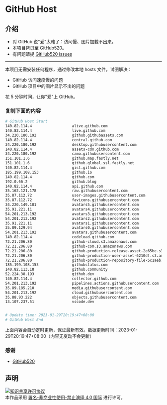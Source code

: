 # GitHub Host
## 介绍
- 对 GitHub 说"爱"太难了：访问慢、图片加载不出来。
- 本项目拷贝至 [GitHub520](https://github.com/521xueweihan/GitHub520)。
- 有问题请提 [GitHub520 issues](https://github.com/521xueweihan/GitHub520/issues/new)

---

本项目无需安装任何程序，通过修改本地 hosts 文件，试图解决：
- GitHub 访问速度慢的问题
- GitHub 项目中的图片显示不出的问题

花 5 分钟时间，让你"爱"上 GitHub。

### 复制下面的内容
```bash
# GitHub Host Start
140.82.114.4                  alive.github.com
140.82.114.4                  live.github.com
34.220.180.192                github.githubassets.com
140.82.114.4                  central.github.com
34.220.180.192                desktop.githubusercontent.com
140.82.114.4                  assets-cdn.github.com
34.220.180.192                camo.githubusercontent.com
151.101.1.6                   github.map.fastly.net
151.101.1.6                   github.global.ssl.fastly.net
140.82.114.4                  gist.github.com
185.199.108.153               github.io
140.82.114.4                  github.com
192.0.66.2                    github.blog
140.82.114.4                  api.github.com
35.162.121.178                raw.githubusercontent.com
35.87.112.72                  user-images.githubusercontent.com
35.87.112.72                  favicons.githubusercontent.com
34.220.149.101                avatars5.githubusercontent.com
35.91.221.11                  avatars4.githubusercontent.com
54.201.213.192                avatars3.githubusercontent.com
54.201.213.192                avatars2.githubusercontent.com
35.91.221.11                  avatars1.githubusercontent.com
35.89.129.94                  avatars0.githubusercontent.com
54.201.213.192                avatars.githubusercontent.com
140.82.114.4                  codeload.github.com
72.21.206.80                  github-cloud.s3.amazonaws.com
72.21.206.80                  github-com.s3.amazonaws.com
72.21.206.80                  github-production-release-asset-2e65be.s3.amazonaws.com
72.21.206.80                  github-production-user-asset-6210df.s3.amazonaws.com
72.21.206.80                  github-production-repository-file-5c1aeb.s3.amazonaws.com
185.199.108.153               githubstatus.com
140.82.113.18                 github.community
52.224.38.193                 github.dev
140.82.114.4                  collector.github.com
54.201.213.192                pipelines.actions.githubusercontent.com
35.89.185.210                 media.githubusercontent.com
54.201.213.192                cloud.githubusercontent.com
35.88.93.222                  objects.githubusercontent.com
13.107.237.51                 vscode.dev


# Update time: 2023-01-29T20:19:47+08:00
# GitHub Host End

```
上面内容会自动定时更新，保证最新有效。数据更新时间：2023-01-29T20:19:47+08:00（内容无变动不会更新）

### 感谢

- [GitHub520](https://github.com/521xueweihan/GitHub520)

## 声明
<a rel="license" href="https://creativecommons.org/licenses/by-nc-nd/4.0/deed.zh"><img alt="知识共享许可协议" style="border-width: 0" src="https://licensebuttons.net/l/by-nc-nd/4.0/88x31.png"></a><br>本作品采用 <a rel="license" href="https://creativecommons.org/licenses/by-nc-nd/4.0/deed.zh">署名-非商业性使用-禁止演绎 4.0 国际</a> 进行许可。